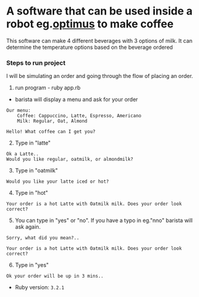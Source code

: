 # A software that can be used inside a robot eg.[optimus](https://upload.wikimedia.org/wikipedia/commons/thumb/5/5e/Tesla-optimus-bot-gen-2-scaled_%28cropped%29.jpg/1200px-Tesla-optimus-bot-gen-2-scaled_%28cropped%29.jpg) to make coffee 

This software can make 4 different beverages with 3 options of milk. It can determine the temperature options based on the beverage ordered


### Steps to run project
I will be simulating an order and going through the flow of placing an order.

1. run program - ruby app.rb

* barista will display a menu and ask for your order
```
Our menu:
    Coffee: Cappuccino, Latte, Espresso, Americano
    Milk: Regular, Oat, Almond

Hello! What coffee can I get you?
```

2. Type in "latte"
```
Ok a Latte..
Would you like regular, oatmilk, or almondmilk?
```

3. Type in "oatmilk"
```
Would you like your latte iced or hot?
```

4. Type in "hot"
```
Your order is a hot Latte with Oatmilk milk. Does your order look correct?
```

5. You can type in "yes" or "no". If you have a typo in eg."nno" barista will ask again.

```
Sorry, what did you mean?..

Your order is a hot Latte with Oatmilk milk. Does your order look correct?
```
6.  Type in "yes"

```
Ok your order will be up in 3 mins..
```






- Ruby version: `3.2.1`
